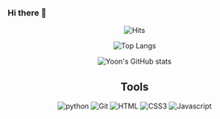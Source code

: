 ### Hi there 👋
<div align=center>
 
![Hits](https://hits.seeyoufarm.com/api/count/incr/badge.svg?url=https%3A%2F%2Fgithub.com%2FDarkphilip&count_bg=%2379C83D&title_bg=%23555555&icon=&icon_color=%23E7E7E7&title=hits&edge_flat=false)

![Top Langs](https://github-readme-stats.vercel.app/api/top-langs/?username=Darkphilip)

![Yoon's GitHub stats](https://github-readme-stats.vercel.app/api?username=Darkphilip)

## Tools

![python](http://img.shields.io/badge/Python-3776AB?style=flat-square&logo=Python&logoColor=white)
![Git](http://img.shields.io/badge/Git-F05032?style=flat-square&logo=Git&logoColor=white)
![HTML](http://img.shields.io/badge/HTML5-E34F26?style=flat-square&logo=HTML5&logoColor=white)
![CSS3](http://img.shields.io/badge/CSS3-1572B6?style=flat-square&logo=CSS3&logoColor=white) 
![Javascript](http://img.shields.io/badge/Javascript-F7DF1E?style=flat-square&logo=Javascript&logoColor=white) 
<!--  ![Go](http://img.shields.io/badge/Go-00ADD8?style=flat-square&logo=Go&logoColor=white) -->
<!--   ![Hyperlegder](http://img.shields.io/badge/Hyperledger-2F3134?style=flat-square&logo=Hyperledger&logoColor=white) -->

<!--
**tigeryoon/tigeryoon** is a ✨ _special_ ✨ repository because its `README.md` (this file) appears on your GitHub profile.

Here are some ideas to get you started:

- 🔭 I’m currently working on ...
- 🌱 I’m currently learning ...
- 👯 I’m looking to collaborate on ...
- 🤔 I’m looking for help with ...
- 💬 Ask me about ...
- 📫 How to reach me: ...
- 😄 Pronouns: ...
- ⚡ Fun fact: ...
-->
